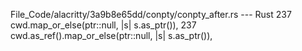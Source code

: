 File_Code/alacritty/3a9b8e65dd/conpty/conpty_after.rs --- Rust
237             cwd.map_or_else(ptr::null, |s| s.as_ptr()),                                                                                                  237             cwd.as_ref().map_or_else(ptr::null, |s| s.as_ptr()),

